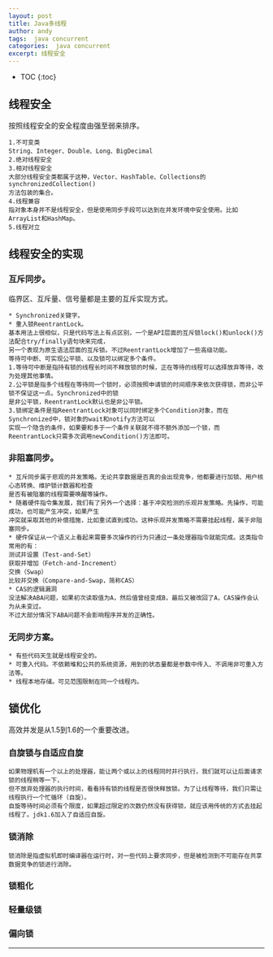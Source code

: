 ```yaml
---
layout: post
title: Java多线程
author: andy
tags:  java concurrent
categories:  java concurrent
excerpt: 线程安全
---
```


* TOC
{:toc}

## 线程安全
按照线程安全的安全程度由强至弱来排序。

    1.不可变类
    String、Integer、Double、Long、BigDecimal
	2.绝对线程安全
	3.相对线程安全
	大部分线程安全类都属于这种，Vector、HashTable、Collections的synchronizedCollection()
	方法包装的集合。
	4.线程兼容
	指对象本身并不是线程安全，但是使用同步手段可以达到在并发环境中安全使用。比如ArrayList和HashMap。
	5.线程对立

## 线程安全的实现
### 互斥同步。
临界区、互斥量、信号量都是主要的互斥实现方式。

    * Synchronized关键字。
    * 重入锁ReentrantLock。
    基本用法上很相似，只是代码写法上有点区别，一个是API层面的互斥锁lock()和unlock()方法配合try/finally语句块来完成，
    另一个表现为原生语法层面的互斥锁。不过ReentrantLock增加了一些高级功能。
    等待可中断、可实现公平锁、以及锁可以绑定多个条件。
    1.等待可中断是指持有锁的线程长时间不释放锁的时候，正在等待的线程可以选择放弃等待，改为处理其他事情。
    2.公平锁是指多个线程在等待同一个锁时，必须按照申请锁的时间顺序来依次获得锁，而非公平锁不保证这一点。Synchronized中的锁
    是非公平锁，ReentrantLock默认也是非公平锁。
    3.锁绑定条件是指ReentrantLock对象可以同时绑定多个Condition对象，而在Synchronized中，锁对象的wait和notify方法可以
    实现一个隐含的条件，如果要和多于一个条件关联就不得不额外添加一个锁，而ReentrantLock只需多次调用newCondition()方法即可。

### 非阻塞同步。

    * 互斥同步属于悲观的并发策略。无论共享数据是否真的会出现竞争，他都要进行加锁、用户核心态转换、维护锁计数器和检查
    是否有被阻塞的线程需要唤醒等操作。	
    * 随着硬件指令集发展，我们有了另外一个选择：基于冲突检测的乐观并发策略。先操作，可能成功，也可能产生冲突，如果产生
    冲突就采取其他的补偿措施，比如重试直到成功。这种乐观并发策略不需要挂起线程，属于非阻塞同步。
    * 硬件保证从一个语义上看起来需要多次操作的行为只通过一条处理器指令就能完成。这类指令常用的有：
    测试并设置（Test-and-Set）
    获取并增加（Fetch-and-Increment）
    交换（Swap）
    比较并交换（Compare-and-Swap，简称CAS）
    * CAS的逻辑漏洞
    没法解决ABA问题，如果初次读取值为A，然后值曾经变成B，最后又被改回了A，CAS操作会认为从未变过。
    不过大部分情况下ABA问题不会影响程序并发的正确性。

### 无同步方案。

    * 有些代码天生就是线程安全的。
    * 可重入代码。不依赖堆和公共的系统资源，用到的状态量都是参数中传入、不调用非可重入方法等。
    * 线程本地存储。可见范围限制在同一个线程内。

## 锁优化
高效并发是从1.5到1.6的一个重要改进。
### 自旋锁与自适应自旋

	如果物理机有一个以上的处理器，能让两个或以上的线程同时并行执行，我们就可以让后面请求锁的线程稍等一下，
	但不放弃处理器的执行时间，看看持有锁的线程是否很快释放锁。为了让线程等待，我们只需让线程执行一个忙循环（自旋）。
	自旋等待时间必须有个限度，如果超过限定的次数仍然没有获得锁，就应该用传统的方式去挂起线程了。jdk1.6加入了自适应自旋。

### 锁消除

	锁消除是指虚拟机即时编译器在运行时，对一些代码上要求同步，但是被检测到不可能存在共享数据竞争的锁进行消除。

### 锁粗化
### 轻量级锁
### 偏向锁

---





